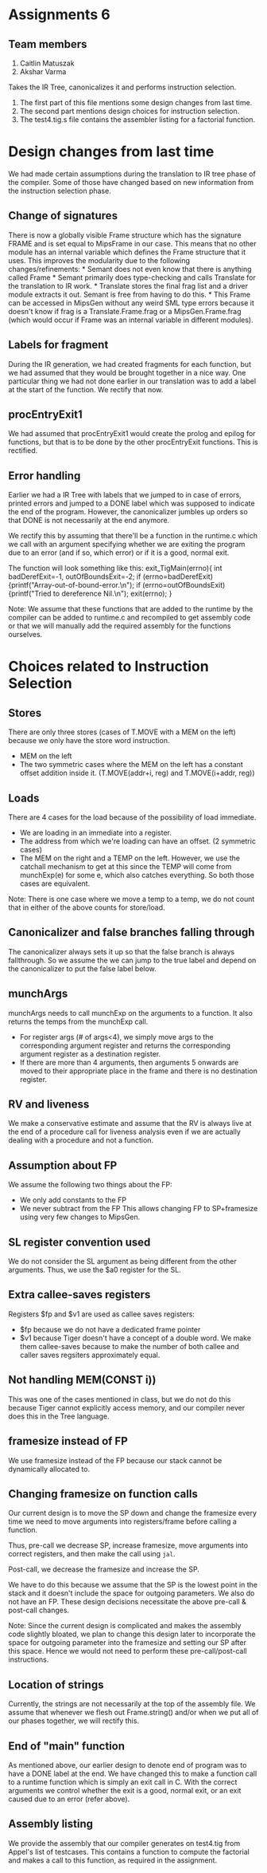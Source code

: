 # Assignments 6
## Team members
1. Caitlin Matuszak
2. Akshar Varma

Takes the IR Tree, canonicalizes it and performs instruction selection.

1. The first part of this file mentions some design changes from last time.
2. The second part mentions design choices for instruction selection.
3. The test4.tig.s file contains the assembler listing for a factorial function.

# Design changes from last time
We had made certain assumptions during the translation to IR tree phase of the compiler. Some of those have changed based on new information from the instruction selection phase.

## Change of signatures
There is now a globally visible Frame structure which has the signature FRAME and is set equal to MipsFrame in our case. This means that no other module has an internal variable which defines the Frame structure that it uses. This improves the modularity due to the following changes/refinements:
    * Semant does not even know that there is anything called Frame
    * Semant primarily does type-checking and calls Translate for the translation to IR work.
    * Translate stores the final frag list and a driver module extracts it out. Semant is free from having to do this.
    * This Frame can be accessed in MipsGen without any weird SML type errors because it doesn't know if frag is a Translate.Frame.frag or a MipsGen.Frame.frag (which would occur if Frame was an internal variable in different modules).

## Labels for fragment
During the IR generation, we had created fragments for each function, but we had assumed that they would be brought together in a nice way. One particular thing we had not done earlier in our translation was to add a label at the start of the function. We rectify that now.

## procEntryExit1
We had assumed that procEntryExit1 would create the prolog and epilog for functions, but that is to be done by the other procEntryExit functions. This is rectified.

## Error handling
Earlier we had a IR Tree with labels that we jumped to in case of errors, printed errors and jumped to a DONE label which was supposed to indicate the end of the program. However, the canonicalizer jumbles up orders so that DONE is not necessarily at the end anymore.

We rectify this by assuming that there'll be a function in the runtime.c which we call with an argument specifying whether we are exiting the program due to an error (and if so, which error) or if it is a good, normal exit.

The function will look something like this:
  exit_TigMain(errno){
    int badDerefExit=-1, outOfBoundsExit=-2;
    if (errno=badDerefExit){printf("Array-out-of-bound-error.\n");
    if (errno=outOfBoundsExit){printf("Tried to dereference Nil.\n");
    exit(errno);
  }

Note: We assume that these functions that are added to the runtime by the compiler can be added to runtime.c and recompiled to get assembly code or that we will manually add the required assembly for the functions ourselves.



# Choices related to Instruction Selection
## Stores
There are only three stores (cases of T.MOVE with a MEM on the left) because we only have the store word instruction.
* MEM on the left
* The two symmetric cases where the MEM on the left has a constant offset addition inside it. (T.MOVE(addr+i, reg) and T.MOVE(i+addr, reg))

## Loads
There are 4 cases for the load because of the possibility of load immediate.
* We are loading in an immediate into a register.
* The address from which we're loading can have an offset. (2 symmetric cases)
* The MEM on the right and a TEMP on the left. However, we use the catchall mechanism to get at this since the TEMP will come from munchExp(e) for some e, which also catches everything. So both those cases are equivalent.

Note: There is one case where we move a temp to a temp, we do not count that in either of the above counts for store/load.

## Canonicalizer and false branches falling through
The canonicalizer always sets it up so that the false branch is always fallthrough. So we assume the we can jump to the true label and depend on the canonicalizer to put the false label below.

## munchArgs
munchArgs needs to call munchExp on the arguments to a function. It also returns the temps from the munchExp call.

* For register args (# of args<4), we simply move args to the corresponding argument register and returns the corresponding argument register as a destination register.
* If there are more than 4 arguments, then arguments 5 onwards are moved to their appropriate place in the frame and there is no destination register.

## RV and liveness
We make a conservative estimate and assume that the RV is always live at the end of a procedure call for liveness analysis even if we are actually dealing with a procedure and not a function.

## Assumption about FP
We assume the following two things about the FP:
- We only add constants to the FP
- We never subtract from the FP
This allows changing FP to SP+framesize using very few changes to MipsGen.

## SL register convention used
We do not consider the SL argument as being different from the other arguments. Thus, we use the $a0 register for the SL.

## Extra callee-saves registers
Registers $fp and $v1 are used as callee saves registers:
- $fp because we do not have a dedicated frame pointer
- $v1 because Tiger doesn't have a concept of a double word.
We make them callee-saves because to make the number of both callee and caller saves regsiters approximately equal.

## Not handling MEM(CONST i))
This was one of the cases mentioned in class, but we do not do this because Tiger cannot explicitly access memory, and our compiler never does this in the Tree language.

## framesize instead of FP
We use framesize instead of the FP because our stack cannot be dynamically allocated to.

## Changing framesize on function calls
Our current design is to move the SP down and change the framesize every time we need to move arguments into registers/frame before calling a function.

Thus, pre-call we decrease SP, increase framesize, move arguments into correct registers, and then make the call using `jal`.

Post-call, we decrease the framesize and increase the SP.

We have to do this because we assume that the SP is the lowest point in the stack and it doesn't include the space for outgoing parameters. We also do not have an FP. These design decisions necessitate the above pre-call & post-call changes.

Note: Since the current design is complicated and makes the assembly code slightly bloated, we plan to change this design later to incorporate the space for outgoing parameter into the framesize and setting our SP after this space. Hence we would not need to perform these pre-call/post-call instructions.

## Location of strings
Currently, the strings are not necessarily at the top of the assembly file. We assume that whenever we flesh out Frame.string() and/or when we put all of our phases together, we will rectify this.

## End of "main" function
As mentioned above, our earlier design to denote end of program was to have a DONE label at the end. We have changed this to make a function call to a runtime function which is simply an exit call in C. With the correct arguments we control whether the exit is a good, normal exit, or an exit caused due to an error (refer above).

## Assembly listing
We provide the assembly that our compiler generates on test4.tig from Appel's list of testcases. This contains a function to compute the factorial and makes a call to this function, as required in the assignment.
